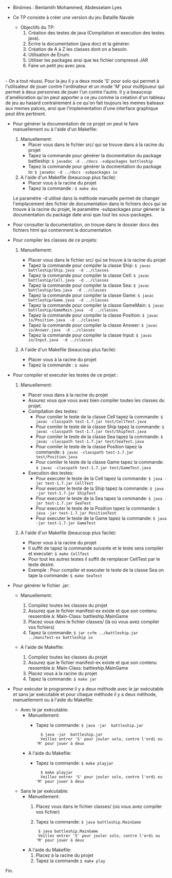 - Binômes : Benlamlih Mohammed, Abdesselam Lyes

- Ce TP consiste à créer une version du jeu Bataille Navale
	- Objectifs du TP: 
		1. Création des testes de java (Compilation et execution des testes java).
		2. Ecrire la documentation (java doc) et la générer.
		3. Création de A à Z les classes dont on a besoin.
		4. Utilisation de Enum.
		5. Utiliser les packages ansi que les fichier compressé JAR	
		4. Faire un petit jeu avec java.
<br />
- On a tout réussi. Pour la jeu il y a deux mode 'S' pour solo qui permet à l'utilisateur de jouer contre l'ordinateur et un mode 'M' pour multijoueur qui permet à  deux personnes de jouer l'un contre l'autre. Il y a beaucoup d'amélioration qu'on peut apporter a ce jeu comme la création d'un tableau de jeu au hasard contrairement à ce qu'on fait toujours les memes bateaux aux memes palces, ansi que l'implementation d'une interface graphique peut être pertinent.
<br />

- Pour générer la documentation de ce projet on peut le faire manuellement ou à l'aide d'un Makefile:
	1. Manuellement:
		- Placer vous dans le fichier src/ qui se trouve dans à la racine du projet
		- Tapez la commande pour générer la docmentation du package battleship: 
		```$ javadoc -d ../docs -subpackages battleship```
		- Tapez la commande pour générer la docmentation du package io: 
		```$ javadoc -d ../docs -subpackages io```
	2. A l'aide d'un Makefile (beaucoup plus facile):
		- Placer vous à la racine du projet
		- Tapez la commande :
		```$ make doc```

  Le paramètre -d utilisé dans la méthode manuelle permet de changer l'emplacement des fichier de documentation dans le fichiers docs qui se trouve à la racine du projet, le paramètre -subpackages pour génerer la documentation du package date ansi que tout les sous-packages.

- Pour consulter la documentation, on trouve dans le dossier docs des fichiers html qui contiennent la documentation

- Pour compiler les classes de ce projets:
	1. Manuellement:
		- Placer vous dans le fichier src/ qui se trouve à la racine du projet
		- Tapez la commande pour compiler la classe Ship: 
		```$ javac battleship/Ship.java  -d ../classes```
		- Tapez la commande pour compiler la classe Cell: 
		```$ javac battleship/Cell.java  -d ../classes```
		- Tapez la commande pour compiler la classe Sea: 
		```$ javac battleship/Sea.java  -d ../classes```
		- Tapez la commande pour compiler la classe Game: 
		```$ javac battleship/Game.java  -d ../classes```
		- Tapez la commande pour compiler la classe GameMain: 
		```$ javac battleship/GameMain.java  -d ../classes```
		- Tapez la commande pour compiler la classe Position: 
		```$ javac io/Position.java  -d ../classes```
		- Tapez la commande pour compiler la classe Answer: 
		```$ javac io/Answer.java  -d ../classes```
		- Tapez la commande pour compiler la classe Input: 
		```$ javac io/Input.java  -d ../classes```

	2. A l'aide d'un Makefile (beaucoup plus facile):
		- Placer vous à la racine du projet
		- Tapez la commande :
		```$ make```

- Pour compiler et executer les testes de ce projet :
	1. Manuellement:
		- Placer vous dans à la racine du projet
		- Assurez vous que vous avez bien compiler toutes les classes du projet. 
		- Compilation des testes:
			- Pour comiler le teste de la classe Cell tapez la commande:
			```$ javac -classpath test-1.7.jar test/CellTest.java```
			- Pour comiler le teste de la classe Ship tapez la commande:
			```$ javac -classpath test-1.7.jar test/ShipTest.java```
			- Pour comiler le teste de la classe Sea tapez la commande:
			```$ javac -classpath test-1.7.jar test/SeaTest.java```
			- Pour comiler le teste de la classe Position tapez la commande:
			```$ javac -classpath test-1.7.jar test/Position.java```
			- Pour comiler le teste de la classe Game tapez la commande:
			```$ javac -classpath test-1.7.jar test/GameTest.java```
		- Execution des testes:
			- Pour executer le teste de la Cell tapez la commande: 
			```$ java -jar test-1.7.jar CellTest```
			- Pour executer le teste de la Ship tapez la commande: 
			```$ java -jar test-1.7.jar ShipTest```
			- Pour executer le teste de la Sea tapez la commande: 
			```$ java -jar test-1.7.jar SeaTest```
			- Pour executer le teste de la Position tapez la commande: 
			```$ java -jar test-1.7.jar PositionTest```
			- Pour executer le teste de la Game tapez la commande: 
			```$ java -jar test-1.7.jar GameTest```

	2. A l'aide d'un Makefile (beaucoup plus facile):
		- Placer vous à la racine du projet
		- Il suffit de tapez la commande suivante et le teste sera compiler et executer:
		```$ make CellTest```
		- Pour tout les autres testes il suffit de remplacer CellTest par le teste desiré. 
		- Exemple : Pour compiler et executer le teste de la classe Sea on tape la commande: 
		```$ make SeaTest```

- Pour générer le fichier .jar:
	- Manuellement:
		1. Compilez toutes les classes du projet
		2. Assurez que le fichier manifest-ex existe et que son contenu ressemble à: Main-Class: battleship.MainGame
		3. Placez vous dans le fichier classes/ (là où vous avez compiler vos fichiers)
		4. Tapez la commande: ```$ jar cvfm ../battleship.jar ../manifest-ex battleship io```

	- A l'aide de Makefile:
		1. Compilez toutes les classes du projet
		2. Assurez que le fichier manifest-ex existe et que son contenu ressemble à: Main-Class: battleship.MainGame
		3. Placez vous à la racine du projet
		4. Tapez la commande: ```$ make jar```

- Pour exécuter le programme il y a deux méthode avec le jar exécutable et sans jar exécutable et pour chaque méthode il y a deux méthode, manuellement ou à l'aide du Makefile:
	- Avec le jar exécutable:
		- Manuellement:
			- Tapez la commande: ```$ java -jar  battleship.jar```

					$ java -jar  battleship.jar
					Veillez entrer 'S' pour jouler solo, contre l'ordi ou 'M' pour jouer à deux 

		- A l'aide du Makefile:
			- Tapez la commande: ```$ make playjar```

					$ make playjar
					Veillez entrer 'S' pour jouler solo, contre l'ordi ou 'M' pour jouer à deux 
	
	- Sans le jar exécutable:
		- Manuellement:
			1. Placez vous dans le fichier classes/ (où vous avez compiler vos fichier)
			2. Tapez la commande: ```$ java battleship.MainGame```

					$ java battleship.MainGame
					Veillez entrer 'S' pour jouler solo, contre l'ordi ou 'M' pour jouer à deux

		- A l'aide du Makefile:
			1. Placez à la racine du projet
			2. Tapez la commande ```$ make play```


Fin.



